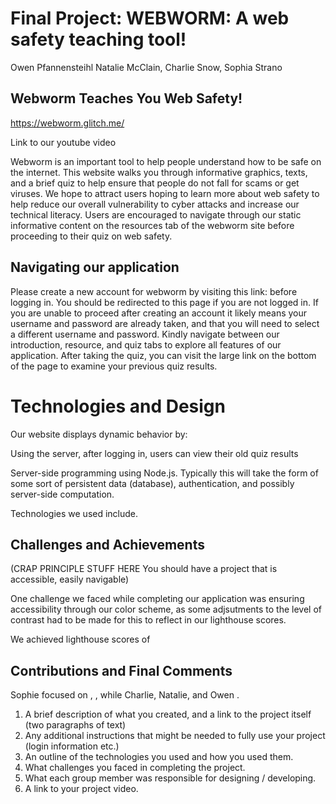 # Final Project: WEBWORM: A web safety teaching tool! 

Owen Pfannensteihl Natalie McClain, Charlie Snow, Sophia Strano

## Webworm Teaches You Web Safety! 

https://webworm.glitch.me/

Link to our youtube video

Webworm is an important tool to help people understand how to be safe on the internet. This website walks you through  informative graphics, texts, and a brief quiz to help ensure that people do not fall for scams or get viruses.
We hope to attract users hoping to learn more about web safety to help reduce our overall vulnerability to cyber attacks and increase our technical literacy.
Users are encouraged to navigate through our static informative content on the resources tab of the webworm site before proceeding to their quiz on web safety.

## Navigating our application

Please create a new account for webworm by visiting this link: before logging in. You should be redirected to this page if you are not logged in. If you are unable to proceed after creating an account it likely means your username and password are already taken, and that you will need to select a different username and password. Kindly navigate between our introduction, resource, and quiz tabs to explore all features of our application. After taking the quiz, you can visit the large link on the bottom of the page to examine your previous quiz results. 

# Technologies and Design 
Our website displays dynamic behavior by:

Using the server, after logging in, users can view their old quiz results 

Server-side programming using Node.js. Typically this will take the form of some sort of persistent data 
(database), authentication, and possibly server-side computation.

Technologies we used include. 

## Challenges and Achievements

(CRAP PRINCIPLE STUFF HERE You should have a project that is accessible, easily navigable)

One challenge we faced while completing our application was ensuring accessibility through our color scheme, as some adjsutments to the level of contrast had to be made for this to reflect in our lighthouse scores. 

We achieved lighthouse scores of 

## Contributions and Final Comments

Sophie focused on , ,  while Charlie, Natalie, and Owen    . 


1. A brief description of what you created, and a link to the project itself (two paragraphs of text)
2. Any additional instructions that might be needed to fully use your project (login information etc.)
3. An outline of the technologies you used and how you used them.
4. What challenges you faced in completing the project.
5. What each group member was responsible for designing / developing.
6. A link to your project video.

